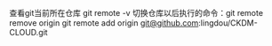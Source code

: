 查看git当前所在仓库 git remote -v
切换仓库以后执行的命令：git remote remove origin      git remote add origin git@github.com:lingdou/CKDM-CLOUD.git
